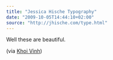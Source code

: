 ```yaml
---
title: "Jessica Hische Typography"
date: "2009-10-05T14:44:10+02:00"
source: "http://jhische.com/type.html"
---
```


Well these are beautiful.

(via [Khoi Vinh](http://www.subtraction.com/2009/10/03/the-daily-drop-cap))
